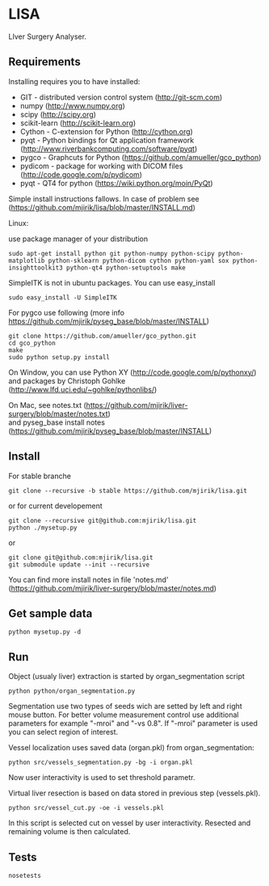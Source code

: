 LISA 
=============

LIver Surgery Analyser.



Requirements
------------

Installing requires you to have installed:

* GIT - distributed version control system (http://git-scm.com)
* numpy (http://www.numpy.org)
* scipy (http://scipy.org)
* scikit-learn (http://scikit-learn.org)
* Cython - C-extension for Python (http://cython.org)
* pyqt - Python bindings for Qt application framework
(http://www.riverbankcomputing.com/software/pyqt)
* pygco - Graphcuts for Python (https://github.com/amueller/gco_python)
* pydicom - package for working with DICOM files
(http://code.google.com/p/pydicom)
* pyqt - QT4 for python (https://wiki.python.org/moin/PyQt)

Simple install instructions fallows. In case of problem see (https://github.com/mjirik/lisa/blob/master/INSTALL.md)

Linux:

use package manager of your distribution

    sudo apt-get install python git python-numpy python-scipy python-matplotlib python-sklearn python-dicom cython python-yaml sox python-insighttoolkit3 python-qt4 python-setuptools make

SimpleITK is not in ubuntu packages. You can use easy_install

    sudo easy_install -U SimpleITK
    
For pygco use following (more info https://github.com/mjirik/pyseg_base/blob/master/INSTALL)

    git clone https://github.com/amueller/gco_python.git
    cd gco_python
    make
    sudo python setup.py install


On Window, you can use Python XY (http://code.google.com/p/pythonxy/) and
packages by Christoph Gohlke (http://www.lfd.uci.edu/~gohlke/pythonlibs/)

On Mac, see notes.txt 
(https://github.com/mjirik/liver-surgery/blob/master/notes.txt)  
and pyseg_base install notes 
(https://github.com/mjirik/pyseg_base/blob/master/INSTALL)





Install
-------

For stable branche

    git clone --recursive -b stable https://github.com/mjirik/lisa.git

or for current developement

    git clone --recursive git@github.com:mjirik/lisa.git
    python ./mysetup.py

or

    git clone git@github.com:mjirik/lisa.git
    git submodule update --init --recursive


You can find more install notes in file 'notes.md'
(https://github.com/mjirik/liver-surgery/blob/master/notes.md)

Get sample data
---------------

    python mysetup.py -d



Run
---

Object (usualy liver) extraction is started by organ_segmentation script

    python python/organ_segmentation.py 

Segmentation use two types of seeds wich are setted by left and right mouse 
button. For better volume measurement control use additional parameters 
for example "-mroi" and "-vs 0.8". If "-mroi" parameter is used you can 
select region of interest.


Vessel localization uses saved data (organ.pkl) from organ_segmentation:

    python src/vessels_segmentation.py -bg -i organ.pkl

Now user interactivity is used to set threshold parametr.

Virtual liver resection is based on data stored in previous step 
(vessels.pkl).

    python src/vessel_cut.py -oe -i vessels.pkl

In this script is selected cut on vessel by user interactivity. Resected and
remaining volume is then calculated.


Tests
-----

    nosetests
    
    
